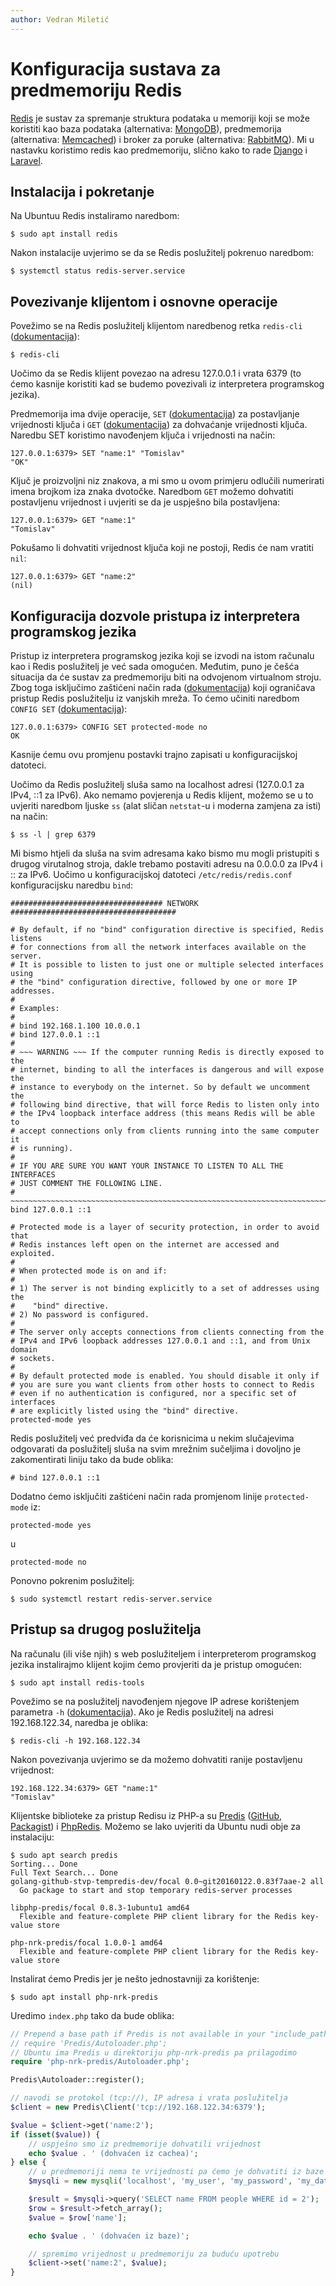 ```yaml
---
author: Vedran Miletić
---
```


# Konfiguracija sustava za predmemoriju Redis

[Redis](https://redis.io/) je sustav za spremanje struktura podataka u memoriji koji se može koristiti kao baza podataka (alternativa: [MongoDB](https://www.mongodb.com/)), predmemorija (alternativa: [Memcached](https://www.memcached.org/)) i broker za poruke (alternativa: [RabbitMQ](https://rabbitmq.com/)). Mi u nastavku koristimo redis kao predmemoriju, slično kako to rade [Django](https://docs.djangoproject.com/en/4.0/topics/cache/#redis) i [Laravel](https://laravel.com/docs/8.x/redis).

## Instalacija i pokretanje

Na Ubuntuu Redis instaliramo naredbom:

``` shell
$ sudo apt install redis
```

Nakon instalacije uvjerimo se da se Redis poslužitelj pokrenuo naredbom:

```shell
$ systemctl status redis-server.service
```

## Povezivanje klijentom i osnovne operacije

Povežimo se na Redis poslužitelj klijentom naredbenog retka `redis-cli` ([dokumentacija](https://redis.io/topics/rediscli)):

``` shell
$ redis-cli
```

Uočimo da se Redis klijent povezao na adresu 127.0.0.1 i vrata 6379 (to ćemo kasnije koristiti kad se budemo povezivali iz interpretera programskog jezika).

Predmemorija ima dvije operacije, `SET` ([dokumentacija](https://redis.io/commands/set)) za postavljanje vrijednosti ključa i `GET` ([dokumentacija](https://redis.io/commands/get)) za dohvaćanje vrijednosti ključa. Naredbu SET koristimo navođenjem ključa i vrijednosti na način:

``` redis
127.0.0.1:6379> SET "name:1" "Tomislav"
"OK"
```

Ključ je proizvoljni niz znakova, a mi smo u ovom primjeru odlučili numerirati imena brojkom iza znaka dvotočke. Naredbom `GET` možemo dohvatiti postavljenu vrijednost i uvjeriti se da je uspješno bila postavljena:

``` redis
127.0.0.1:6379> GET "name:1"
"Tomislav"
```

Pokušamo li dohvatiti vrijednost ključa koji ne postoji, Redis će nam vratiti `nil`:

``` redis
127.0.0.1:6379> GET "name:2"
(nil)
```

## Konfiguracija dozvole pristupa iz interpretera programskog jezika

Pristup iz interpretera programskog jezika koji se izvodi na istom računalu kao i Redis poslužitelj je već sada omogućen. Međutim, puno je češća situacija da će sustav za predmemoriju biti na odvojenom virtualnom stroju. Zbog toga isključimo zaštićeni način rada ([dokumentacija](https://redis.io/topics/security#protected-mode)) koji ograničava pristup Redis poslužitelju iz vanjskih mreža. To ćemo učiniti naredbom `CONFIG SET` ([dokumentacija](https://redis.io/commands/config-set)):

``` redis
127.0.0.1:6379> CONFIG SET protected-mode no
OK
```

Kasnije ćemu ovu promjenu postavki trajno zapisati u konfiguracijskoj datoteci.

Uočimo da Redis poslužitelj sluša samo na localhost adresi (127.0.0.1 za IPv4, ::1 za IPv6). Ako nemamo povjerenja u Redis klijent, možemo se u to uvjeriti naredbom ljuske `ss` (alat sličan `netstat`-u i moderna zamjena za isti) na način:

``` shell
$ ss -l | grep 6379
```

Mi bismo htjeli da sluša na svim adresama kako bismo mu mogli pristupiti s drugog virutalnog stroja, dakle trebamo postaviti adresu na 0.0.0.0 za IPv4 i :: za IPv6. Uočimo u konfiguracijskoj datoteci `/etc/redis/redis.conf` konfiguracijsku naredbu `bind`:

```
################################## NETWORK #####################################

# By default, if no "bind" configuration directive is specified, Redis listens
# for connections from all the network interfaces available on the server.
# It is possible to listen to just one or multiple selected interfaces using
# the "bind" configuration directive, followed by one or more IP addresses.
#
# Examples:
#
# bind 192.168.1.100 10.0.0.1
# bind 127.0.0.1 ::1
#
# ~~~ WARNING ~~~ If the computer running Redis is directly exposed to the
# internet, binding to all the interfaces is dangerous and will expose the
# instance to everybody on the internet. So by default we uncomment the
# following bind directive, that will force Redis to listen only into
# the IPv4 loopback interface address (this means Redis will be able to
# accept connections only from clients running into the same computer it
# is running).
#
# IF YOU ARE SURE YOU WANT YOUR INSTANCE TO LISTEN TO ALL THE INTERFACES
# JUST COMMENT THE FOLLOWING LINE.
# ~~~~~~~~~~~~~~~~~~~~~~~~~~~~~~~~~~~~~~~~~~~~~~~~~~~~~~~~~~~~~~~~~~~~~~~~
bind 127.0.0.1 ::1

# Protected mode is a layer of security protection, in order to avoid that
# Redis instances left open on the internet are accessed and exploited.
#
# When protected mode is on and if:
#
# 1) The server is not binding explicitly to a set of addresses using the
#    "bind" directive.
# 2) No password is configured.
#
# The server only accepts connections from clients connecting from the
# IPv4 and IPv6 loopback addresses 127.0.0.1 and ::1, and from Unix domain
# sockets.
#
# By default protected mode is enabled. You should disable it only if
# you are sure you want clients from other hosts to connect to Redis
# even if no authentication is configured, nor a specific set of interfaces
# are explicitly listed using the "bind" directive.
protected-mode yes
```

Redis poslužitelj već predviđa da će korisnicima u nekim slučajevima odgovarati da poslužitelj sluša na svim mrežnim sučeljima i dovoljno je zakomentirati liniju tako da bude oblika:

```
# bind 127.0.0.1 ::1
```

Dodatno ćemo isključiti zaštićeni način rada promjenom linije `protected-mode` iz:

```
protected-mode yes
```

u

```
protected-mode no
```

Ponovno pokrenim poslužitelj:

``` shell
$ sudo systemctl restart redis-server.service
```

## Pristup sa drugog poslužitelja

Na računalu (ili više njih) s web poslužiteljem i interpreterom programskog jezika instalirajmo klijent kojim ćemo provjeriti da je pristup omogućen:

``` shell
$ sudo apt install redis-tools
```

Povežimo se na poslužitelj navođenjem njegove IP adrese korištenjem parametra `-h` ([dokumentacija](https://redis.io/topics/rediscli#host-port-password-and-database)). Ako je Redis poslužitelj na adresi 192.168.122.34, naredba je oblika:

``` shell
$ redis-cli -h 192.168.122.34
```

Nakon povezivanja uvjerimo se da možemo dohvatiti ranije postavljenu vrijednost:

``` redis
192.168.122.34:6379> GET "name:1"
"Tomislav"
```

Klijentske biblioteke za pristup Redisu iz PHP-a su [Predis](https://github.com/predis/predis/wiki) ([GitHub](https://github.com/predis/predis), [Packagist](https://packagist.org/packages/predis/predis)) i [PhpRedis](https://github.com/phpredis/phpredis). Možemo se lako uvjeriti da Ubuntu nudi obje za instalaciju:

``` shell
$ sudo apt search predis
Sorting... Done
Full Text Search... Done
golang-github-stvp-tempredis-dev/focal 0.0~git20160122.0.83f7aae-2 all
  Go package to start and stop temporary redis-server processes

libphp-predis/focal 0.8.3-1ubuntu1 amd64
  Flexible and feature-complete PHP client library for the Redis key-value store

php-nrk-predis/focal 1.0.0-1 amd64
  Flexible and feature-complete PHP client library for the Redis key-value store
```

Instalirat ćemo Predis jer je nešto jednostavniji za korištenje:

``` shell
$ sudo apt install php-nrk-predis
```

Uredimo `index.php` tako da bude oblika:

``` php
// Prepend a base path if Predis is not available in your "include_path".
// require 'Predis/Autoloader.php';
// Ubuntu ima Predis u direktoriju php-nrk-predis pa prilagodimo
require 'php-nrk-predis/Autoloader.php';

Predis\Autoloader::register();

// navodi se protokol (tcp://), IP adresa i vrata poslužitelja
$client = new Predis\Client('tcp://192.168.122.34:6379');

$value = $client->get('name:2');
if (isset($value)) {
    // uspješno smo iz predmemorije dohvatili vrijednost
    echo $value . ' (dohvaćen iz cachea)';
} else {
    // u predmemoriji nema te vrijednosti pa ćemo je dohvatiti iz baze pdoataka
    $mysqli = new mysqli('localhost', 'my_user', 'my_password', 'my_database');

    $result = $mysqli->query('SELECT name FROM people WHERE id = 2');
    $row = $result->fetch_array();
    $value = $row['name'];

    echo $value . ' (dohvaćen iz baze)';

    // spremimo vrijednost u predmemoriju za buduću upotrebu
    $client->set('name:2', $value);
}
```
